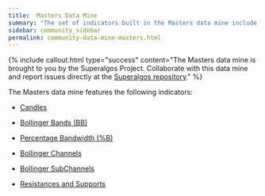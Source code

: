 ```yaml
---
title:  Masters Data Mine
summary: "The set of indicators built in the Masters data mine include candles, volumes, candle channels, volume channels, Bollinger bands (BB), Percentage Bandwidth (%B), Bollinger Channels, Bollinger Sub-Channels, and Supports and Resistances."
sidebar: community_sidebar
permalink: community-data-mine-masters.html
---
```


{% include callout.html type="success" content="The Masters data mine is brought to you by the Superalgos Project. Collaborate with this data mine and report issues directly at the <a href='https://github.com/Superalgos/Superalgos'  rel='nofollow' rel='noopener' target='_blank'>Superalgos repository</a>." %}

The Masters data mine features the following indicators:

* [Candles](community-indicator-candles.html)

* [Bollinger Bands (BB)](community-indicator-bollinger-bands.html)

* [Percentage Bandwidth (%B)](community-indicator-bollinger-bands.html)

* [Bollinger Channels](community-indicator-bollinger-channels.html)

* [Bollinger SubChannels](community-indicator-bollinger-channels.html)

* [Resistances and Supports](community-indicator-resistances-and-supports.html)

